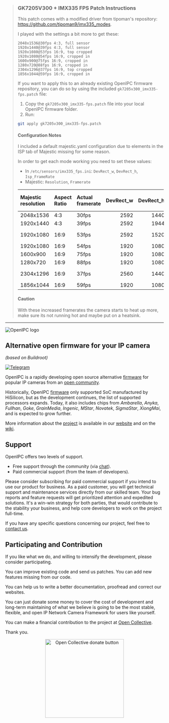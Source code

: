 >### GK7205V300 + IMX335 FPS Patch Instructions
>
>This patch comes with a modified driver from tipoman's repository: https://github.com/tipoman9/imx335_modes.
>
>I played with the settings a bit more to get these:
>```
>2048x1536@30fps 4:3, full sensor
>1920x1440@39fps 4:3, full sensor
>1920x1080@53fps 16:9, top cropped
>1920x1080@54fps 16:9, cropped in
>1600x900@75fps 16:9, cropped in
>1280x720@88fps 16:9, cropped in
>2304x1296@37fps 16:9, top cropped
>1856x1044@59fps 16:9, cropped in
>```
>If you want to apply this to an already existing OpenIPC firmware repository, you can do so by using the included `gk7205v300_imx335-fps.patch` file:
>
>1. Copy the `gk7205v300_imx335-fps.patch` file into your local OpenIPC firmware folder.
>2. Run:
>   ```bash
>   git apply gk7205v300_imx335-fps.patch
>   ```
>
>#### Configuration Notes
>
>I included a default majestic.yaml configuration due to elements in the ISP tab of Majestic missing for some reason.
>
>In order to get each mode working you need to set these values:
>
>- In `/etc/sensors/imx335_fps.ini`: `DevRect_w`, `DevRect_h`, `Isp_FrameRate`
>- Majestic: `Resolution`, `Framerate`
>
>| Majestic resolution   | Aspect Ratio   | Actual framerate   |   DevRect_w |   DevRect_h |   Isp_FrameRate & Majestic framerate | Cropped        |
>|:----------------------|:---------------|:-------------------|------------:|------------:|-------------------------------------:|:---------------|
>| 2048x1536             | 4:3            | 30fps              |        2592 |        1440 |              35                      |                |
>| 1920x1440             | 4:3            | 39fps              |        2592 |        1944 |              45                      |                |
>| 1920x1080             | 16:9           | 53fps              |        2592 |        1520 |              55                      | Yes (top only) |
>| 1920x1080             | 16:9           | 54fps              |        1920 |        1080 |              55                      | Yes            |
>| 1600x900              | 16:9           | 75fps              |        1920 |        1080 |              77                      | Yes            |
>| 1280x720              | 16:9           | 88fps              |        1920 |        1080 |              90                      | Yes            |
>| 2304x1296             | 16:9           | 37fps              |        2560 |        1440 |              38                      | Yes (top only) |
>| 1856x1044             | 16:9           | 59fps              |        1920 |        1080 |              60                      | Yes            |
>
>#### Caution
> With these increased framerates the camera starts to heat up more, make sure its not running hot and maybe put on a heatsink.
---

![OpenIPC logo][logo]

## Alternative open firmware for your IP camera
_(based on Buildroot)_

[![Telegram](https://openipc.org/images/telegram_button.svg)][telegram]


OpenIPC is a rapidly developing open source alternative [firmware][firmware] for 
popular IP cameras from an [open community](https://opencollective.com/openipc).

Historically, OpenIPC [firmware][firmware] only supported SoC manufactured by 
HiSilicon, but as the development continues, the list of supported processors
expands. Today, it also includes chips from _Ambarella_, _Anyka_, _Fullhan_, _Goke_,
_GrainMedia_, _Ingenic_, _MStar_, _Novatek_, _SigmaStar_, _XiongMai_, and is 
expected to grow further.

More information about the [project][project] is available in our [website][website]
and on the [wiki][wiki].

## Support

OpenIPC offers two levels of support.

- Free support through the community (via [chat][telegram]).
- Paid commercial support (from the team of developers).

Please consider subscribing for paid commercial support if you intend to use our product for business.
As a paid customer, you will get technical support and maintenance services directly from our skilled team.
Your bug reports and feature requests will get prioritized attention and expedited solutions. It's a win-win
strategy for both parties, that would contribute to the stability your business, and help core developers
to work on the project full-time.

If you have any specific questions concerning our project, feel free to [contact us](mailto:dev@openipc.org).


## Participating and Contribution

If you like what we do, and willing to intensify the development, please consider participating.

You can improve existing code and send us patches. You can add new features missing from our code.

You can help us to write a better documentation, proofread and correct our websites.

You can just donate some money to cover the cost of development and long-term maintaining of what we believe
is going to be the most stable, flexible, and open IP Network Camera Framework for users like yourself.

You can make a financial contribution to the project at [Open Collective][contribution].

Thank you.

<p align="center">
<a href="https://opencollective.com/openipc/contribute/backer-14335/checkout" target="_blank"><img src="https://opencollective.com/webpack/donate/button@2x.png?color=blue" width="250" alt="Open Collective donate button"></a>
</p>

[chat]: https://openipc.org/our-channels
[contribution]: https://opencollective.com/openipc/contribute/backer-14335/checkout


[firmware]: https://github.com/openipc/firmware
[logo]: https://openipc.org/assets/openipc-logo-black.svg
[mit]: https://opensource.org/license/mit
[opencollective]: https://opencollective.com/openipc
[paypal]: https://www.paypal.com/donate/?hosted_button_id=C6F7UJLA58MBS
[project]: https://github.com/openipc
[telegram]: https://openipc.org/our-channels
[website]: https://openipc.org
[wiki]: https://github.com/openipc/wiki
